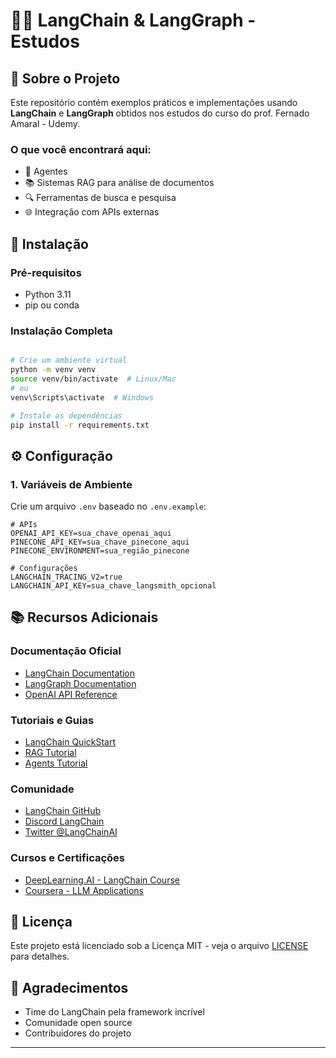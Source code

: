 # 🦜🔗 LangChain & LangGraph - Estudos

## 🎯 Sobre o Projeto

Este repositório contém exemplos práticos e implementações usando **LangChain** e **LangGraph** obtidos nos estudos do curso do prof. Fernado Amaral - Udemy.


### O que você encontrará aqui:
- 🤖 Agentes 
- 📚 Sistemas RAG para análise de documentos
- 🔍 Ferramentas de busca e pesquisa
- 🌐 Integração com APIs externas

## 🚀 Instalação

### Pré-requisitos
- Python 3.11
- pip ou conda

### Instalação Completa
```bash

# Crie um ambiente virtual
python -m venv venv
source venv/bin/activate  # Linux/Mac
# ou
venv\Scripts\activate  # Windows

# Instale as dependências
pip install -r requirements.txt
```

## ⚙️ Configuração

### 1. Variáveis de Ambiente
Crie um arquivo `.env` baseado no `.env.example`:

```env
# APIs
OPENAI_API_KEY=sua_chave_openai_aqui
PINECONE_API_KEY=sua_chave_pinecone_aqui
PINECONE_ENVIRONMENT=sua_região_pinecone

# Configurações
LANGCHAIN_TRACING_V2=true
LANGCHAIN_API_KEY=sua_chave_langsmith_opcional
```

## 📚 Recursos Adicionais

### Documentação Oficial
- [LangChain Documentation](https://python.langchain.com/)
- [LangGraph Documentation](https://langchain-ai.github.io/langgraph/)
- [OpenAI API Reference](https://platform.openai.com/docs/)

### Tutoriais e Guias
- [LangChain QuickStart](https://python.langchain.com/docs/get_started/quickstart)
- [RAG Tutorial](https://python.langchain.com/docs/use_cases/question_answering/)
- [Agents Tutorial](https://python.langchain.com/docs/modules/agents/)

### Comunidade
- [LangChain GitHub](https://github.com/langchain-ai/langchain)
- [Discord LangChain](https://discord.gg/langchain)
- [Twitter @LangChainAI](https://twitter.com/langchainai)

### Cursos e Certificações
- [DeepLearning.AI - LangChain Course](https://www.deeplearning.ai/)
- [Coursera - LLM Applications](https://www.coursera.org/)

## 📄 Licença

Este projeto está licenciado sob a Licença MIT - veja o arquivo [LICENSE](LICENSE) para detalhes.

## 🙏 Agradecimentos

- Time do LangChain pela framework incrível
- Comunidade open source
- Contribuidores do projeto

---
